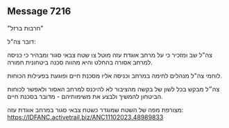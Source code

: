 ## Message 7216

"חרבות ברזל"

דובר צה"ל:

צה"ל שב ומזכיר כי על מרחב אוגדת עזה מוטל צו שטח צבאי סגור ומבהיר כי כניסה למרחב אסורה בהחלט והיא מהווה סכנה ביטחונית חמורה.

לוחמי צה"ל מנהלים לחימה במרחב וכניסה אליו מסכנת חיים ופוגעת בפעילות הכוחות.
 
צה״ל מבקש בכל לשון של בקשה מהציבור לא להיכנס למרחב האסור ולאפשר לכוחות הביטחון להמשיך ולבצע את משימותיהם - מדובר בסכנת חיים.

מצורפת מפה של השטח שמוגדר כשטח צבאי סגור במרחב אוגדת עזה: https://IDFANC.activetrail.biz/ANC11102023.48989833


